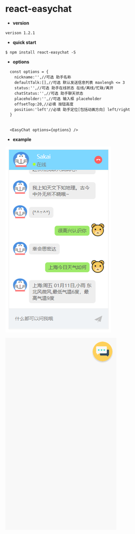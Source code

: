 # react-easychat
- **version**
```
verison 1.2.1
```

- **quick start**

```
$ npm install react-easychat -S
```
- **options**

```
  const options = {
    nickname:'',//可选 助手名称
    defaultTalk:[],//可选 默认发送信息列表 maxlengh <= 3
    status:'',//可选 助手在线状态 在线/离线/忙碌/离开
    chatStatus:'',//可选 助手聊天状态
    placeholder:'',//可选 输入框 placeholder
    offsetTop:20,//必填 按钮高度
    position:'left'//必填 助手定位[包括动画方向] left/right
  }
      
      
  <EasyChat options={options} />
```
- **example**

![](https://raw.githubusercontent.com/BudingSama/easyChat/master/demo.png)

![](https://raw.githubusercontent.com/BudingSama/easyChat/master/GIF.gif)
